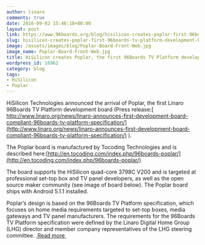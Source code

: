 ```yaml
---
author: linaro
comments: true
date: 2016-09-02 15:46:18+00:00
layout: post
link: https://www.96boards.org/blog/hisilicon-creates-poplar-first-96boards-tv-platform-development-board/
slug: hisilicon-creates-poplar-first-96boards-tv-platform-development-board
image: /assets/images/blog/Poplar-Board-Front-Web.jpg
image_name: Poplar-Board-Front-Web.jpg
title: HiSilicon creates Poplar, the first 96Boards TV Platform development board
wordpress_id: 16962
category: blog
tags:
- HiSilicon
- Poplar
---
```



HiSilicon Technologies announced the arrival of Poplar, the first Linaro 96Boards TV Platform development board (Press release:[ http://www.linaro.org/news/linaro-announces-first-development-board-compliant-96boards-tv-platform-specification/](http://www.linaro.org/news/linaro-announces-first-development-board-compliant-96boards-tv-platform-specification/) ).

The Poplar board is manufactured by Tocoding Technologies and is described here:[http://en.tocoding.com/index.php/96boards-poplar/](http://en.tocoding.com/index.php/96boards-poplar/)

The board supports the HiSilicon quad-core 3798C V200 and is targeted at professional set-top box and TV panel developers, as well as the open source maker community (see image of board below). The Poplar board ships with Android 5.1.1 installed.

Poplar’s design is based on the 96Boards TV Platform specification, which focuses on home media requirements targeted to set-top boxes, media gateways and TV panel manufacturers. The requirements for the 96Boards TV Platform specification were defined by the Linaro Digital Home Group (LHG) director and member company representatives of the LHG steering committee. [ Read more ](http://www.linaro.org/blog/hisilicon-creates-poplar-the-first-96boards-tv-platform-development-board/)
